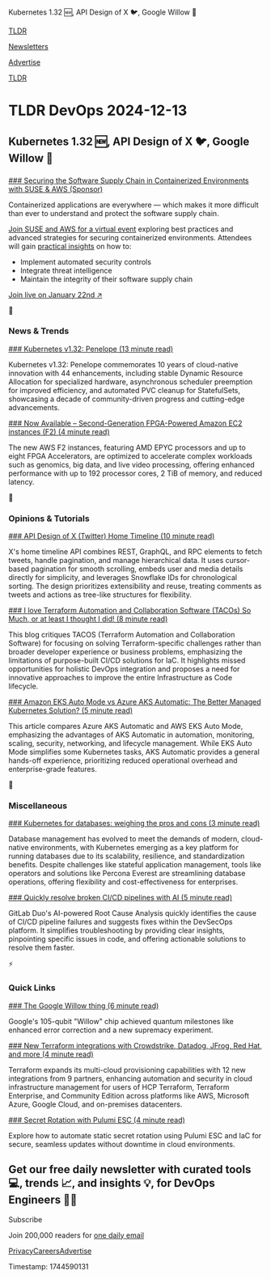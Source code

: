 Kubernetes 1.32 🆕, API Design of X 🐦, Google Willow 🌳

[TLDR](/)

[Newsletters](/newsletters)

[Advertise](https://advertise.tldr.tech/)

[TLDR](/)

# TLDR DevOps 2024-12-13

## Kubernetes 1.32 🆕, API Design of X 🐦, Google Willow 🌳

### 

[### Securing the Software Supply Chain in Containerized Environments with SUSE & AWS (Sponsor)](https://more.suse.com/SUSE_AWS_Webinar-Jan_22-LP.html?utm_source=&amp;utm_medium=&amp;utm_campaign=12_0006364_FY25Q1N-US-SUSE_AWS_Webinar-Jan_22%20_mp_2025118_en&amp;utm_term=TLDR)

Containerized applications are everywhere — which makes it more difficult than ever to understand and protect the software supply chain.

[Join SUSE and AWS for a virtual event](https://more.suse.com/SUSE_AWS_Webinar-Jan_22-LP.html?utm_source=&utm_medium=&utm_campaign=12_0006364_FY25Q1N-US-SUSE_AWS_Webinar-Jan_22%20_mp_2025118_en&utm_term=TLDR) exploring best practices and advanced strategies for securing containerized environments. Attendees will gain [practical insights](https://more.suse.com/SUSE_AWS_Webinar-Jan_22-LP.html?utm_source=&utm_medium=&utm_campaign=12_0006364_FY25Q1N-US-SUSE_AWS_Webinar-Jan_22%20_mp_2025118_en&utm_term=TLDR) on how to:

* Implement automated security controls
* Integrate threat intelligence
* Maintain the integrity of their software supply chain

[Join live on January 22nd ↗️](https://more.suse.com/SUSE_AWS_Webinar-Jan_22-LP.html?utm_source=&utm_medium=&utm_campaign=12_0006364_FY25Q1N-US-SUSE_AWS_Webinar-Jan_22%20_mp_2025118_en&utm_term=TLDR)

📱

### News & Trends

[### Kubernetes v1.32: Penelope (13 minute read)](https://kubernetes.io/blog/2024/12/11/kubernetes-v1-32-release/?utm_source=tldrdevops)

Kubernetes v1.32: Penelope commemorates 10 years of cloud-native innovation with 44 enhancements, including stable Dynamic Resource Allocation for specialized hardware, asynchronous scheduler preemption for improved efficiency, and automated PVC cleanup for StatefulSets, showcasing a decade of community-driven progress and cutting-edge advancements.

[### Now Available – Second-Generation FPGA-Powered Amazon EC2 instances (F2) (4 minute read)](https://aws.amazon.com/blogs/aws/now-available-second-generation-fpga-powered-amazon-ec2-instances-f2/?utm_source=tldrdevops)

The new AWS F2 instances, featuring AMD EPYC processors and up to eight FPGA Accelerators, are optimized to accelerate complex workloads such as genomics, big data, and live video processing, offering enhanced performance with up to 192 processor cores, 2 TiB of memory, and reduced latency.

🚀

### Opinions & Tutorials

[### API Design of X (Twitter) Home Timeline (10 minute read)](https://trekhleb.dev/blog/2024/api-design-x-home-timeline/?utm_source=tldrdevops)

X's home timeline API combines REST, GraphQL, and RPC elements to fetch tweets, handle pagination, and manage hierarchical data. It uses cursor-based pagination for smooth scrolling, embeds user and media details directly for simplicity, and leverages Snowflake IDs for chronological sorting. The design prioritizes extensibility and reuse, treating comments as tweets and actions as tree-like structures for flexibility.

[### I love Terraform Automation and Collaboration Software (TACOs) So Much, or at least I thought I did! (8 minute read)](https://terramate.io/rethinking-iac/i-love-tacos-so-much-or-at-least-i-thought-i-did?utm_source=tldrdevops)

This blog critiques TACOS (Terraform Automation and Collaboration Software) for focusing on solving Terraform-specific challenges rather than broader developer experience or business problems, emphasizing the limitations of purpose-built CI/CD solutions for IaC. It highlights missed opportunities for holistic DevOps integration and proposes a need for innovative approaches to improve the entire Infrastructure as Code lifecycle.

[### Amazon EKS Auto Mode vs Azure AKS Automatic: The Better Managed Kubernetes Solution? (5 minute read)](https://pixelrobots.co.uk/2024/12/amazon-eks-auto-mode-vs-azure-aks-automatic-the-better-managed-kubernetes-solution/?utm_source=tldrdevops)

This article compares Azure AKS Automatic and AWS EKS Auto Mode, emphasizing the advantages of AKS Automatic in automation, monitoring, scaling, security, networking, and lifecycle management. While EKS Auto Mode simplifies some Kubernetes tasks, AKS Automatic provides a general hands-off experience, prioritizing reduced operational overhead and enterprise-grade features.

🎁

### Miscellaneous

[### Kubernetes for databases: weighing the pros and cons (3 minute read)](https://www.cncf.io/blog/2024/11/27/kubernetes-for-databases-weighing-the-pros-and-cons/?utm_source=tldrdevops)

Database management has evolved to meet the demands of modern, cloud-native environments, with Kubernetes emerging as a key platform for running databases due to its scalability, resilience, and standardization benefits. Despite challenges like stateful application management, tools like operators and solutions like Percona Everest are streamlining database operations, offering flexibility and cost-effectiveness for enterprises.

[### Quickly resolve broken CI/CD pipelines with AI (5 minute read)](https://about.gitlab.com/blog/2024/12/03/quickly-resolve-broken-ci-cd-pipelines-with-ai/?utm_source=tldrdevops)

GitLab Duo's AI-powered Root Cause Analysis quickly identifies the cause of CI/CD pipeline failures and suggests fixes within the DevSecOps platform. It simplifies troubleshooting by providing clear insights, pinpointing specific issues in code, and offering actionable solutions to resolve them faster.

⚡️

### Quick Links

[### The Google Willow thing (6 minute read)](https://scottaaronson.blog/?p=8525&amp;utm_source=tldrdevops)

Google's 105-qubit "Willow" chip achieved quantum milestones like enhanced error correction and a new supremacy experiment.

[### New Terraform integrations with Crowdstrike, Datadog, JFrog, Red Hat, and more (4 minute read)](https://www.hashicorp.com/blog/new-terraform-integrations-with-crowdstrike-datadog-jfrog-red-hat-and-more?utm_source=tldrdevops)

Terraform expands its multi-cloud provisioning capabilities with 12 new integrations from 9 partners, enhancing automation and security in cloud infrastructure management for users of HCP Terraform, Terraform Enterprise, and Community Edition across platforms like AWS, Microsoft Azure, Google Cloud, and on-premises datacenters.

[### Secret Rotation with Pulumi ESC (4 minute read)](https://www.pulumi.com/blog/esc-secret-rotation-with-iac/?utm_source=tldrdevops)

Explore how to automate static secret rotation using Pulumi ESC and IaC for secure, seamless updates without downtime in cloud environments.

## Get our free daily newsletter with curated tools 💻, trends 📈, and insights 💡, for DevOps Engineers 👨‍💻

Subscribe

Join 200,000 readers for [one daily email](/api/latest/devops)

[Privacy](/privacy)[Careers](https://jobs.ashbyhq.com/tldr.tech)[Advertise](/devops/advertise)

Timestamp: 1744590131